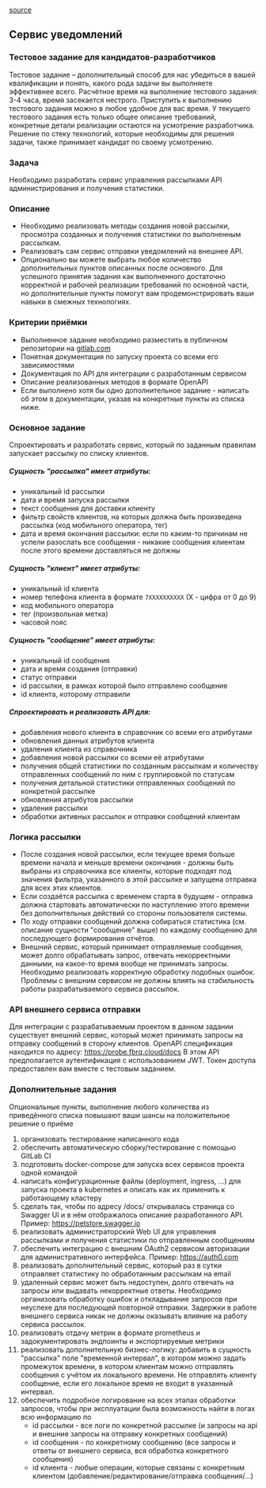 
[source](https://www.craft.do/s/n6OVYFVUpq0o6L)


## Сервис уведомлений

### Тестовое задание для кандидатов-разработчиков
Тестовое задание – дополнительный способ для нас убедиться в вашей квалификации и понять, какого рода задачи вы выполняете эффективнее всего.
Расчётное время на выполнение тестового задания: 3-4 часа, время засекается нестрого. Приступить к выполнению тестового задания можно в любое удобное для вас время.
У текущего тестового задания есть только общее описание требований, конкретные детали реализации остаются на усмотрение разработчика. Решение по стеку технологий, которые необходимы для решения задачи, также принимает кандидат по своему усмотрению.

### Задача
Необходимо разработать сервис управления рассылками API администрирования и получения статистики.

### Описание
- Необходимо реализовать методы создания новой рассылки, просмотра созданных и получения статистики по выполненным рассылкам.
- Реализовать сам сервис отправки уведомлений на внешнее API.
- Опционально вы можете выбрать любое количество дополнительных пунктов описанных после основного.
Для успешного принятия задания как выполненного достаточно корректной и рабочей реализации требований по основной части, но дополнительные пункты помогут вам продемонстрировать ваши навыки в смежных технологиях.

### Критерии приёмки
- Выполненное задание необходимо разместить в публичном репозитории на [gitlab.com](http://gitlab.com/)
- Понятная документация по запуску проекта со всеми его зависимостями
- Документация по API для интеграции с разработанным сервисом
- Описание реализованных методов в формате OpenAPI
- Если выполнено хотя бы одно дополнительное задание - написать об этом в документации, указав на конкретные пункты из списка ниже.

### Основное задание
Спроектировать и разработать сервис, который по заданным правилам запускает рассылку по списку клиентов.

##### Сущность "рассылка" имеет атрибуты:
- уникальный id рассылки
- дата и время запуска рассылки
- текст сообщения для доставки клиенту
- фильтр свойств клиентов, на которых должна быть произведена рассылка (код мобильного оператора, тег)
- дата и время окончания рассылки: если по каким-то причинам не успели разослать все сообщения - никакие сообщения клиентам после этого времени доставляться не должны

##### Сущность "клиент" имеет атрибуты:
- уникальный id клиента
- номер телефона клиента в формате `7XXXXXXXXXX` (X - цифра от 0 до 9)
- код мобильного оператора
- тег (произвольная метка)
- часовой пояс

##### Сущность "сообщение" имеет атрибуты:  
- уникальный id сообщения
- дата и время создания (отправки)
- статус отправки
- id рассылки, в рамках которой было отправлено сообщение
- id клиента, которому отправили

##### Спроектировать и реализовать API для:
- добавления нового клиента в справочник со всеми его атрибутами
- обновления данных атрибутов клиента
- удаления клиента из справочника
- добавления новой рассылки со всеми её атрибутами
- получения общей статистики по созданным рассылкам и количеству отправленных сообщений по ним с группировкой по статусам
- получения детальной статистики отправленных сообщений по конкретной рассылке
- обновления атрибутов рассылки
- удаления рассылки
- обработки активных рассылок и отправки сообщений клиентам

### Логика рассылки
- После создания новой рассылки, если текущее время больше времени начала и меньше времени окончания - должны быть выбраны из справочника все клиенты, которые подходят под значения фильтра, указанного в этой рассылке и запущена отправка для всех этих клиентов.
- Если создаётся рассылка с временем старта в будущем - отправка должна стартовать автоматически по наступлению этого времени без дополнительных действий со стороны пользователя системы.
- По ходу отправки сообщений должна собираться статистика (см. описание сущности "сообщение" выше) по каждому сообщению для последующего формирования отчётов.
- Внешний сервис, который принимает отправляемые сообщения, может долго обрабатывать запрос, отвечать некорректными данными, на какое-то время вообще не принимать запросы. Необходимо реализовать корректную обработку подобных ошибок. Проблемы с внешним сервисом не должны влиять на стабильность работы разрабатываемого сервиса рассылок.

### API внешнего сервиса отправки
Для интеграции с разрабатываемым проектом в данном задании существует внешний сервис, который может принимать запросы на отправку сообщений в сторону клиентов.
OpenAPI спецификация находится по адресу: https://probe.fbrq.cloud/docs
В этом API предполагается аутентификация с использованием JWT. Токен доступа предоставлен вам вместе с тестовым заданием.
### Дополнительные задания
Опциональные пункты, выполнение любого количества из приведённого списка повышают ваши шансы на положительное решение о приёме
1. организовать тестирование написанного кода
2. обеспечить автоматическую сборку/тестирование с помощью GitLab CI
3. подготовить docker-compose для запуска всех сервисов проекта одной командой
4. написать конфигурационные файлы (deployment, ingress, …) для запуска проекта в kubernetes и описать как их применить к работающему кластеру
5. сделать так, чтобы по адресу /docs/ открывалась страница со Swagger UI и в нём отображалось описание разработанного API. Пример: https://petstore.swagger.io
6. реализовать администраторский Web UI для управления рассылками и получения статистики по отправленным сообщениям
7. обеспечить интеграцию с внешним OAuth2 сервисом авторизации для административного интерфейса. Пример: https://auth0.com
8. реализовать дополнительный сервис, который раз в сутки отправляет статистику по обработанным рассылкам на email
9. удаленный сервис может быть недоступен, долго отвечать на запросы или выдавать некорректные ответы. Необходимо организовать обработку ошибок и откладывание запросов при неуспехе для последующей повторной отправки. Задержки в работе внешнего сервиса никак не должны оказывать влияние на работу сервиса рассылок.
10. реализовать отдачу метрик в формате prometheus и задокументировать эндпоинты и экспортируемые метрики
11. реализовать дополнительную бизнес-логику: добавить в сущность "рассылка" поле "временной интервал", в котором можно задать промежуток времени, в котором клиентам можно отправлять сообщения с учётом их локального времени. Не отправлять клиенту сообщение, если его локальное время не входит в указанный интервал.
12. обеспечить подробное логирование на всех этапах обработки запросов, чтобы при эксплуатации была возможность найти в логах всю информацию по
	- id рассылки - все логи по конкретной рассылке (и запросы на api и внешние запросы на отправку конкретных сообщений)
	- id сообщения - по конкретному сообщению (все запросы и ответы от внешнего сервиса, вся обработка конкретного сообщения)
	- id клиента - любые операции, которые связаны с конкретным клиентом (добавление/редактирование/отправка сообщения/…)

	
